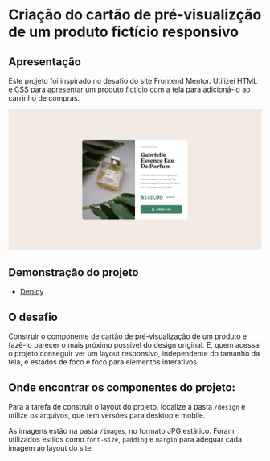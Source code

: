 # Criação do cartão de pré-visualizção de um produto fictício responsivo

## Apresentação

Este projeto foi inspirado no desafio do site Frontend Mentor. Utilizei HTML e CSS para apresentar um produto fictício com a tela para adicioná-lo ao carrinho de compras.

![Pré-visualização do projeto](./images/desktop-design.jpg)

## Demonstração do projeto

- [Deploy](https://product-preview-card-component-rmfs.vercel.app/)

## O desafio

Construir o componente de cartão de pré-visualização de um produto e fazê-lo parecer o mais próximo possível do design original. E, quem acessar o projeto conseguir ver um layout responsivo, independente do tamanho da tela, e estados de foco e foco para elementos interativos.

## Onde encontrar os componentes do projeto:

Para a tarefa de construir o layout do projeto, localize a pasta `/design` e utilize os arquivos, que tem versões para desktop e mobile. 

As imagens estão na pasta `/images`, no formato JPG estático. Foram utilizados estilos como `font-size`, `padding` e `margin` para adequar cada imagem ao layout do site.
